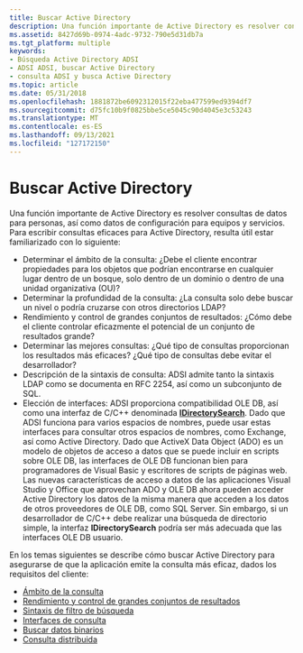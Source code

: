 ```yaml
---
title: Buscar Active Directory
description: Una función importante de Active Directory es resolver consultas de datos para personas, así como datos de configuración para equipos y servicios.
ms.assetid: 8427d69b-0974-4adc-9732-790e5d31db7a
ms.tgt_platform: multiple
keywords:
- Búsqueda Active Directory ADSI
- ADSI ADSI, buscar Active Directory
- consulta ADSI y busca Active Directory
ms.topic: article
ms.date: 05/31/2018
ms.openlocfilehash: 1881872be6092312015f22eba477599ed9394df7
ms.sourcegitcommit: d75fc10b9f0825bbe5ce5045c90d4045e3c53243
ms.translationtype: MT
ms.contentlocale: es-ES
ms.lasthandoff: 09/13/2021
ms.locfileid: "127172150"
---
```

# <a name="searching-active-directory"></a>Buscar Active Directory

Una función importante de Active Directory es resolver consultas de datos para personas, así como datos de configuración para equipos y servicios. Para escribir consultas eficaces para Active Directory, resulta útil estar familiarizado con lo siguiente:

-   Determinar el ámbito de la consulta: ¿Debe el cliente encontrar propiedades para los objetos que podrían encontrarse en cualquier lugar dentro de un bosque, solo dentro de un dominio o dentro de una unidad organizativa (OU)?
-   Determinar la profundidad de la consulta: ¿La consulta solo debe buscar un nivel o podría cruzarse con otros directorios LDAP?
-   Rendimiento y control de grandes conjuntos de resultados: ¿Cómo debe el cliente controlar eficazmente el potencial de un conjunto de resultados grande?
-   Determinar las mejores consultas: ¿Qué tipo de consultas proporcionan los resultados más eficaces? ¿Qué tipo de consultas debe evitar el desarrollador?
-   Descripción de la sintaxis de consulta: ADSI admite tanto la sintaxis LDAP como se documenta en RFC 2254, así como un subconjunto de SQL.
-   Elección de interfaces: ADSI proporciona compatibilidad OLE DB, así como una interfaz de C/C++ denominada [**IDirectorySearch**](/windows/desktop/api/Iads/nn-iads-idirectorysearch). Dado que ADSI funciona para varios espacios de nombres, puede usar estas interfaces para consultar otros espacios de nombres, como Exchange, así como Active Directory. Dado que ActiveX Data Object (ADO) es un modelo de objetos de acceso a datos que se puede incluir en scripts sobre OLE DB, las interfaces de OLE DB funcionan bien para programadores de Visual Basic y escritores de scripts de páginas web. Las nuevas características de acceso a datos de las aplicaciones Visual Studio y Office que aprovechan ADO y OLE DB ahora pueden acceder Active Directory los datos de la misma manera que acceden a los datos de otros proveedores de OLE DB, como SQL Server. Sin embargo, si un desarrollador de C/C++ debe realizar una búsqueda de directorio simple, la interfaz **IDirectorySearch** podría ser más adecuada que las interfaces OLE DB usuario.

En los temas siguientes se describe cómo buscar Active Directory para asegurarse de que la aplicación emite la consulta más eficaz, dados los requisitos del cliente:

-   [Ámbito de la consulta](scope-of-query.md)
-   [Rendimiento y control de grandes conjuntos de resultados](performance-and-handling-large-result-sets.md)
-   [Sintaxis de filtro de búsqueda](search-filter-syntax.md)
-   [Interfaces de consulta](query-interfaces.md)
-   [Buscar datos binarios](searching-binary-data.md)
-   [Consulta distribuida](distributed-query.md)

 

 




